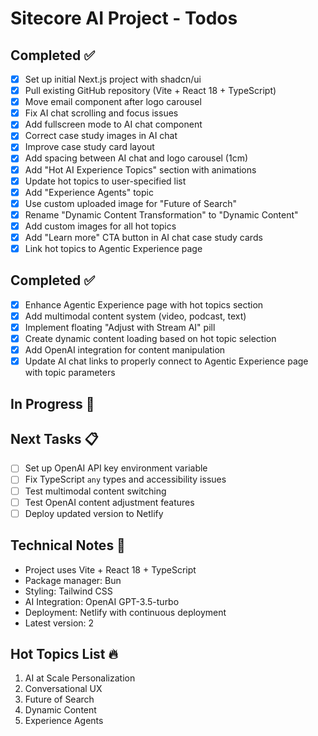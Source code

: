 # Sitecore AI Project - Todos

## Completed ✅
- [x] Set up initial Next.js project with shadcn/ui
- [x] Pull existing GitHub repository (Vite + React 18 + TypeScript)
- [x] Move email component after logo carousel
- [x] Fix AI chat scrolling and focus issues
- [x] Add fullscreen mode to AI chat component
- [x] Correct case study images in AI chat
- [x] Improve case study card layout
- [x] Add spacing between AI chat and logo carousel (1cm)
- [x] Add "Hot AI Experience Topics" section with animations
- [x] Update hot topics to user-specified list
- [x] Add "Experience Agents" topic
- [x] Use custom uploaded image for "Future of Search"
- [x] Rename "Dynamic Content Transformation" to "Dynamic Content"
- [x] Add custom images for all hot topics
- [x] Add "Learn more" CTA button in AI chat case study cards
- [x] Link hot topics to Agentic Experience page

## Completed ✅
- [x] Enhance Agentic Experience page with hot topics section
- [x] Add multimodal content system (video, podcast, text)
- [x] Implement floating "Adjust with Stream AI" pill
- [x] Create dynamic content loading based on hot topic selection
- [x] Add OpenAI integration for content manipulation
- [x] Update AI chat links to properly connect to Agentic Experience page with topic parameters

## In Progress 🔄

## Next Tasks 📋
- [ ] Set up OpenAI API key environment variable
- [ ] Fix TypeScript `any` types and accessibility issues
- [ ] Test multimodal content switching
- [ ] Test OpenAI content adjustment features
- [ ] Deploy updated version to Netlify

## Technical Notes 📝
- Project uses Vite + React 18 + TypeScript
- Package manager: Bun
- Styling: Tailwind CSS
- AI Integration: OpenAI GPT-3.5-turbo
- Deployment: Netlify with continuous deployment
- Latest version: 2

## Hot Topics List 🔥
1. AI at Scale Personalization
2. Conversational UX
3. Future of Search
4. Dynamic Content
5. Experience Agents
